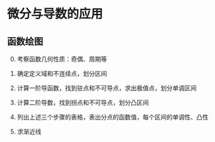 # 微分与导数的应用

## 函数绘图

0. 考察函数几何性质：奇偶、周期等

1. 确定定义域和不连续点，划分区间
2. 计算一阶导函数，找到驻点和不可导点，求出极值点，划分单调区间
3. 计算二阶导数，找到拐点和不可导点，划分凸区间
4. 列出上述三个步骤的表格，表出分点的函数值，每个区间的单调性、凸性
5. 求渐近线
